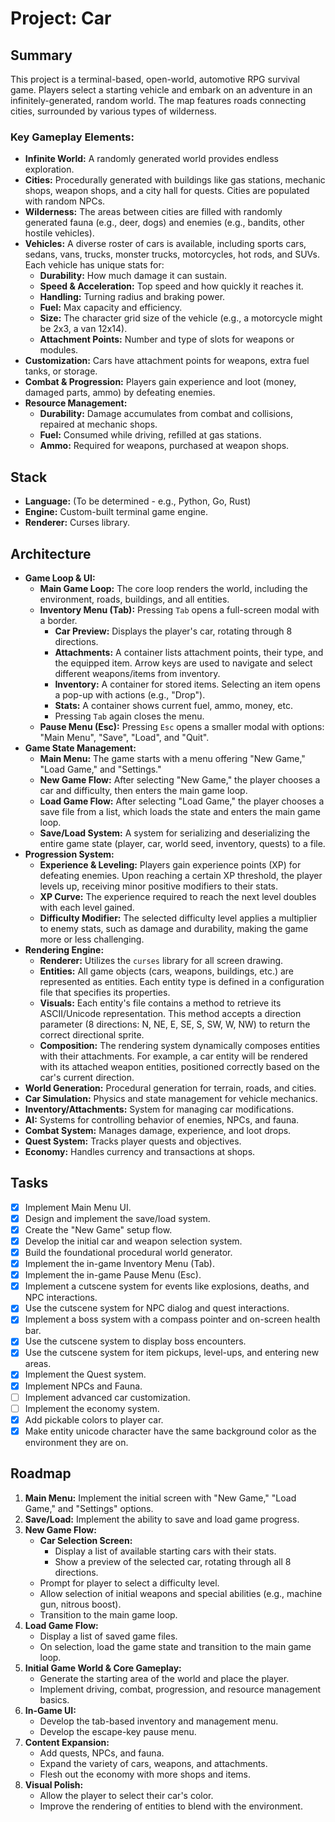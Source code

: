 # Project: Car

## Summary

This project is a terminal-based, open-world, automotive RPG survival game. Players select a starting vehicle and embark on an adventure in an infinitely-generated, random world. The map features roads connecting cities, surrounded by various types of wilderness.

### Key Gameplay Elements:
- **Infinite World:** A randomly generated world provides endless exploration.
- **Cities:** Procedurally generated with buildings like gas stations, mechanic shops, weapon shops, and a city hall for quests. Cities are populated with random NPCs.
- **Wilderness:** The areas between cities are filled with randomly generated fauna (e.g., deer, dogs) and enemies (e.g., bandits, other hostile vehicles).
- **Vehicles:** A diverse roster of cars is available, including sports cars, sedans, vans, trucks, monster trucks, motorcycles, hot rods, and SUVs. Each vehicle has unique stats for:
    -   **Durability:** How much damage it can sustain.
    -   **Speed & Acceleration:** Top speed and how quickly it reaches it.
    -   **Handling:** Turning radius and braking power.
    -   **Fuel:** Max capacity and efficiency.
    -   **Size:** The character grid size of the vehicle (e.g., a motorcycle might be 2x3, a van 12x14).
    -   **Attachment Points:** Number and type of slots for weapons or modules.
- **Customization:** Cars have attachment points for weapons, extra fuel tanks, or storage.
- **Combat & Progression:** Players gain experience and loot (money, damaged parts, ammo) by defeating enemies.
- **Resource Management:**
    -   **Durability:** Damage accumulates from combat and collisions, repaired at mechanic shops.
    -   **Fuel:** Consumed while driving, refilled at gas stations.
    -   **Ammo:** Required for weapons, purchased at weapon shops.

## Stack

- **Language:** (To be determined - e.g., Python, Go, Rust)
- **Engine:** Custom-built terminal game engine.
- **Renderer:** Curses library.

## Architecture

- **Game Loop & UI:**
    -   **Main Game Loop:** The core loop renders the world, including the environment, roads, buildings, and all entities.
    -   **Inventory Menu (Tab):** Pressing `Tab` opens a full-screen modal with a border.
        -   **Car Preview:** Displays the player's car, rotating through 8 directions.
        -   **Attachments:** A container lists attachment points, their type, and the equipped item. Arrow keys are used to navigate and select different weapons/items from inventory.
        -   **Inventory:** A container for stored items. Selecting an item opens a pop-up with actions (e.g., "Drop").
        -   **Stats:** A container shows current fuel, ammo, money, etc.
        -   Pressing `Tab` again closes the menu.
    -   **Pause Menu (Esc):** Pressing `Esc` opens a smaller modal with options: "Main Menu", "Save", "Load", and "Quit".
- **Game State Management:**
    - **Main Menu:** The game starts with a menu offering "New Game," "Load Game," and "Settings."
    - **New Game Flow:** After selecting "New Game," the player chooses a car and difficulty, then enters the main game loop.
    - **Load Game Flow:** After selecting "Load Game," the player chooses a save file from a list, which loads the state and enters the main game loop.
    - **Save/Load System:** A system for serializing and deserializing the entire game state (player, car, world seed, inventory, quests) to a file.
- **Progression System:**
    - **Experience & Leveling:** Players gain experience points (XP) for defeating enemies. Upon reaching a certain XP threshold, the player levels up, receiving minor positive modifiers to their stats.
    - **XP Curve:** The experience required to reach the next level doubles with each level gained.
    - **Difficulty Modifier:** The selected difficulty level applies a multiplier to enemy stats, such as damage and durability, making the game more or less challenging.
- **Rendering Engine:**
    - **Renderer:** Utilizes the `curses` library for all screen drawing.
    - **Entities:** All game objects (cars, weapons, buildings, etc.) are represented as entities. Each entity type is defined in a configuration file that specifies its properties.
    - **Visuals:** Each entity's file contains a method to retrieve its ASCII/Unicode representation. This method accepts a direction parameter (8 directions: N, NE, E, SE, S, SW, W, NW) to return the correct directional sprite.
    - **Composition:** The rendering system dynamically composes entities with their attachments. For example, a car entity will be rendered with its attached weapon entities, positioned correctly based on the car's current direction.
- **World Generation:** Procedural generation for terrain, roads, and cities.
- **Car Simulation:** Physics and state management for vehicle mechanics.
- **Inventory/Attachments:** System for managing car modifications.
- **AI:** Systems for controlling behavior of enemies, NPCs, and fauna.
- **Combat System:** Manages damage, experience, and loot drops.
- **Quest System:** Tracks player quests and objectives.
- **Economy:** Handles currency and transactions at shops.

## Tasks

- [x] Implement Main Menu UI.
- [x] Design and implement the save/load system.
- [x] Create the "New Game" setup flow.
- [x] Develop the initial car and weapon selection system.
- [x] Build the foundational procedural world generator.
- [x] Implement the in-game Inventory Menu (Tab).
- [x] Implement the in-game Pause Menu (Esc).
- [x] Implement a cutscene system for events like explosions, deaths, and NPC interactions.
- [x] Use the cutscene system for NPC dialog and quest interactions.
- [x] Implement a boss system with a compass pointer and on-screen health bar.
- [x] Use the cutscene system to display boss encounters.
- [x] Use the cutscene system for item pickups, level-ups, and entering new areas.
- [x] Implement the Quest system.
- [x] Implement NPCs and Fauna.
- [ ] Implement advanced car customization.
- [ ] Implement the economy system.
- [x] Add pickable colors to player car.
- [x] Make entity unicode character have the same background color as the environment they are on.

## Roadmap

1.  **Main Menu:** Implement the initial screen with "New Game," "Load Game," and "Settings" options.
2.  **Save/Load:** Implement the ability to save and load game progress.
3.  **New Game Flow:**
    -   **Car Selection Screen:**
        -   Display a list of available starting cars with their stats.
        -   Show a preview of the selected car, rotating through all 8 directions.
    -   Prompt for player to select a difficulty level.
    -   Allow selection of initial weapons and special abilities (e.g., machine gun, nitrous boost).
    -   Transition to the main game loop.
4.  **Load Game Flow:**
    -   Display a list of saved game files.
    -   On selection, load the game state and transition to the main game loop.
5.  **Initial Game World & Core Gameplay:**
    -   Generate the starting area of the world and place the player.
    -   Implement driving, combat, progression, and resource management basics.
6.  **In-Game UI:**
    -   Develop the tab-based inventory and management menu.
    -   Develop the escape-key pause menu.
7.  **Content Expansion:**
    -   Add quests, NPCs, and fauna.
    -   Expand the variety of cars, weapons, and attachments.
    -   Flesh out the economy with more shops and items.
8.  **Visual Polish:**
    -   Allow the player to select their car's color.
    -   Improve the rendering of entities to blend with the environment.
